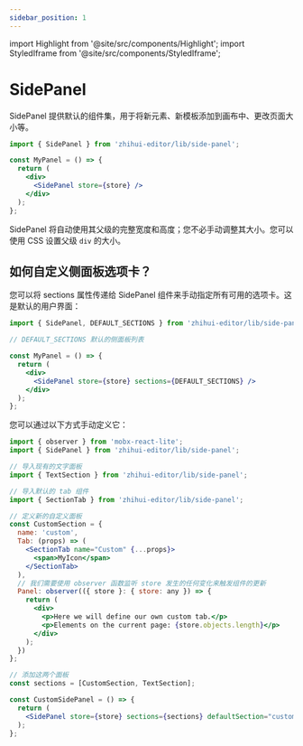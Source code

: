 ```yaml
---
sidebar_position: 1
---
```


import Highlight from '@site/src/components/Highlight';
import StyledIframe from '@site/src/components/StyledIframe';

# SidePanel

<Highlight color="#dfd9fe">SidePanel</Highlight> 提供默认的组件集，用于将新元素、新模板添加到画布中、更改页面大小等。

```jsx
import { SidePanel } from 'zhihui-editor/lib/side-panel';

const MyPanel = () => {
  return (
    <div>
      <SidePanel store={store} />
    </div>
  );
};
```

SidePanel 将自动使用其父级的完整宽度和高度；您不必手动调整其大小。您可以使用 CSS 设置父级 <code>div</code> 的大小。

## 如何自定义侧面板选项卡？

您可以将 <Highlight color="#dfd9fe">sections</Highlight> 属性传递给 SidePanel 组件来手动指定所有可用的选项卡。这是默认的用户界面：

```jsx
import { SidePanel, DEFAULT_SECTIONS } from 'zhihui-editor/lib/side-panel';

// DEFAULT_SECTIONS 默认的侧面板列表

const MyPanel = () => {
  return (
    <div>
      <SidePanel store={store} sections={DEFAULT_SECTIONS} />
    </div>
  );
};
```

您可以通过以下方式手动定义它：

```jsx
import { observer } from 'mobx-react-lite';
import { SidePanel } from 'zhihui-editor/lib/side-panel';

// 导入现有的文字面板
import { TextSection } from 'zhihui-editor/lib/side-panel';

// 导入默认的 tab 组件
import { SectionTab } from 'zhihui-editor/lib/side-panel';

// 定义新的自定义面板
const CustomSection = {
  name: 'custom',
  Tab: (props) => (
    <SectionTab name="Custom" {...props}>
      <span>MyIcon</span>
    </SectionTab>
  ),
  // 我们需要使用 observer 函数监听 store 发生的任何变化来触发组件的更新
  Panel: observer(({ store }: { store: any }) => {
    return (
      <div>
        <p>Here we will define our own custom tab.</p>
        <p>Elements on the current page: {store.objects.length}</p>
      </div>
    );
  })
};

// 添加这两个面板
const sections = [CustomSection, TextSection];

const CustomSidePanel = () => {
  return (
    <SidePanel store={store} sections={sections} defaultSection="custom" />
  );
};
```

<StyledIframe src='https://codesandbox.io/embed/xjwklf?view=preview&module=%2Fsrc%2FApp.js&hidenavigation=1' title="SidePanel" height="750"></StyledIframe>
